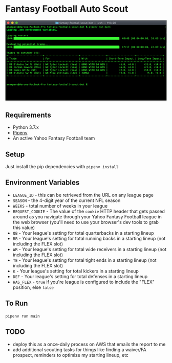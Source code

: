 # Fantasy Football Auto Scout

![Screenshot](img/screenshot.png)

## Requirements
- Python 3.7.x
- [Pipenv](https://pypi.org/project/pipenv/)
- An active Yahoo Fantasy Football team

## Setup
Just install the pip dependencies with `pipenv install`

## Environment Variables
- `LEAGUE_ID` - this can be retrieved from the URL on any league page
- `SEASON` - the 4-digit year of the current NFL season
- `WEEKS` - total number of weeks in your league
- `REQUEST_COOKIE` - The value of the `cookie` HTTP header that gets passed around as you navigate through your Yahoo Fantasy Football league in the web browser (you'll need to use your browser's dev tools to grab this value)
- `QB` - Your league's setting for total quarterbacks in a starting lineup
- `RB` - Your league's setting for total running backs in a starting lineup (not including the FLEX slot)
- `WR` - Your league's setting for total wide receivers in a starting lineup (not including the FLEX slot)
- `TE` - Your league's setting for total tight ends in a starting lineup (not including the FLEX slot)
- `K` - Your league's setting for total kickers in a starting lineup
- `DEF` - Your league's setting for total defenses in a starting lineup
- `HAS_FLEX` - `true` if you're league is configured to include the "FLEX" position, else `false`

## To Run
`pipenv run main`

## TODO
- deploy this as a once-daily process on AWS that emails the report to me
- add additional scouting tasks for things like finding a waiver/FA prospect, reminders to optimize my starting lineup, etc